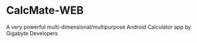 # CalcMate-WEB
A very powerful multi-dimensional/multipurpose Android Calculator app by Gigabyte Developers
